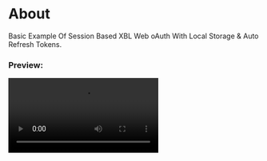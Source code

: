 # About
Basic Example Of Session Based XBL Web oAuth With Local Storage & Auto Refresh Tokens.

### Preview:
<video src="https://github.com/user-attachments/assets/c40ac58a-db5c-4ccf-b337-02299776f975.mp4"></video>
